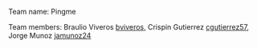 Team name: Pingme

Team members: Braulio Viveros [bviveros](https://github.com/bviveros), Crispin Gutierrez [cgutierrez57](https://github.com/cgutierrez57), Jorge Munoz [jamunoz24](https://github.com/jamunoz24)
